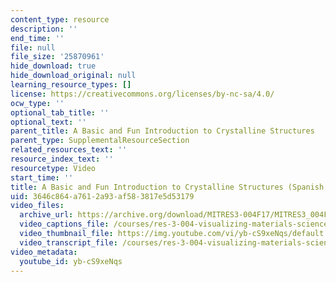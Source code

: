 ```yaml
---
content_type: resource
description: ''
end_time: ''
file: null
file_size: '25870961'
hide_download: true
hide_download_original: null
learning_resource_types: []
license: https://creativecommons.org/licenses/by-nc-sa/4.0/
ocw_type: ''
optional_tab_title: ''
optional_text: ''
parent_title: A Basic and Fun Introduction to Crystalline Structures
parent_type: SupplementalResourceSection
related_resources_text: ''
resource_index_text: ''
resourcetype: Video
start_time: ''
title: A Basic and Fun Introduction to Crystalline Structures (Spanish Version)
uid: 3646c864-a761-2a93-af58-3817e5d53179
video_files:
  archive_url: https://archive.org/download/MITRES3-004F17/MITRES3_004F17_2017EPFL_gonza_es_300k.mp4
  video_captions_file: /courses/res-3-004-visualizing-materials-science-fall-2017/13ca5d5d5fb751b68c43c30cf312d83d_yb-cS9xeNqs.vtt
  video_thumbnail_file: https://img.youtube.com/vi/yb-cS9xeNqs/default.jpg
  video_transcript_file: /courses/res-3-004-visualizing-materials-science-fall-2017/b5e667be75f1b0590a98e0572a86134f_yb-cS9xeNqs.pdf
video_metadata:
  youtube_id: yb-cS9xeNqs
---
```

